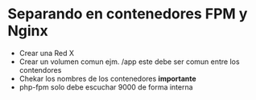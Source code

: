 # Separando en contenedores FPM y Nginx

* Crear una Red X
* Crear un volumen comun ejm. /app este debe ser comun entre los contendores
* Chekar los nombres de los contenedores **importante**
* php-fpm solo debe escuchar 9000 de forma interna

